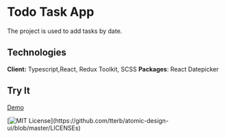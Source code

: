 # Todo Task App

The project is used to add tasks by date. 

  
## Technologies

**Client:** Typescript,React, Redux Toolkit, SCSS
**Packages**: React Datepicker



  
## Try It

[Demo](https://todotask-three.vercel.app/)

  


[![MIT License](https://img.shields.io/apm/l/atomic-design-ui.svg?)](https://github.com/tterb/atomic-design-ui/blob/master/LICENSEs)

